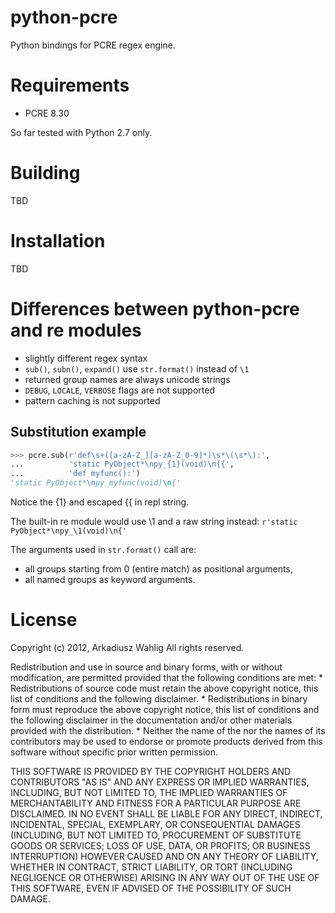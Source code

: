 python-pcre
===========

Python bindings for PCRE regex engine.


Requirements
============

* PCRE 8.30

So far tested with Python 2.7 only.


Building
========

TBD


Installation
============

TBD


Differences between python-pcre and re modules
==============================================

* slightly different regex syntax
* `sub()`, `subn()`, `expand()` use `str.format()` instead of `\1`
* returned group names are always unicode strings
* `DEBUG`, `LOCALE`, `VERBOSE` flags are not supported
* pattern caching is not supported

Substitution example
--------------------

```python
>>> pcre.sub(r'def\s+([a-zA-Z_][a-zA-Z_0-9]*)\s*\(\s*\):',
...          'static PyObject*\npy_{1}(void)\n{{',
...          'def myfunc():')
'static PyObject*\npy_myfunc(void)\n{'
```
Notice the {1} and escaped {{ in repl string.

The built-in re module would use \1 and a raw string instead:
`r'static PyObject*\npy_\1(void)\n{'`

The arguments used in `str.format()` call are:
* all groups starting from 0 (entire match) as positional arguments,
* all named groups as keyword arguments.


License
=======

Copyright (c) 2012, Arkadiusz Wahlig
All rights reserved.

Redistribution and use in source and binary forms, with or without
modification, are permitted provided that the following conditions are met:
    * Redistributions of source code must retain the above copyright
      notice, this list of conditions and the following disclaimer.
    * Redistributions in binary form must reproduce the above copyright
      notice, this list of conditions and the following disclaimer in the
      documentation and/or other materials provided with the distribution.
    * Neither the name of the <organization> nor the
      names of its contributors may be used to endorse or promote products
      derived from this software without specific prior written permission.

THIS SOFTWARE IS PROVIDED BY THE COPYRIGHT HOLDERS AND CONTRIBUTORS "AS IS" AND
ANY EXPRESS OR IMPLIED WARRANTIES, INCLUDING, BUT NOT LIMITED TO, THE IMPLIED
WARRANTIES OF MERCHANTABILITY AND FITNESS FOR A PARTICULAR PURPOSE ARE
DISCLAIMED. IN NO EVENT SHALL <COPYRIGHT HOLDER> BE LIABLE FOR ANY
DIRECT, INDIRECT, INCIDENTAL, SPECIAL, EXEMPLARY, OR CONSEQUENTIAL DAMAGES
(INCLUDING, BUT NOT LIMITED TO, PROCUREMENT OF SUBSTITUTE GOODS OR SERVICES;
LOSS OF USE, DATA, OR PROFITS; OR BUSINESS INTERRUPTION) HOWEVER CAUSED AND
ON ANY THEORY OF LIABILITY, WHETHER IN CONTRACT, STRICT LIABILITY, OR TORT
(INCLUDING NEGLIGENCE OR OTHERWISE) ARISING IN ANY WAY OUT OF THE USE OF THIS
SOFTWARE, EVEN IF ADVISED OF THE POSSIBILITY OF SUCH DAMAGE.
